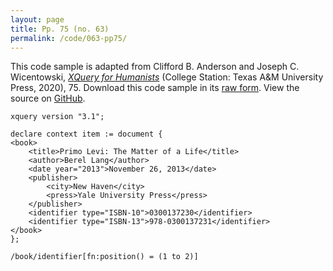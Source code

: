 ```yaml
---
layout: page
title: Pp. 75 (no. 63)
permalink: /code/063-pp75/
---
```


This code sample is adapted from Clifford B. Anderson and Joseph C. Wicentowski, 
[_XQuery for Humanists_](/) (College Station: Texas A&M University Press, 2020), 75. 
Download this code sample in its [raw form](/code/063-pp75/063-pp75.xq).
View the source on [GitHub](https://github.com/coding4humanists/xquery4humanists/blob/master/code/063-pp75/063-pp75.xq).

```xquery
xquery version "3.1";

declare context item := document {
<book>
    <title>Primo Levi: The Matter of a Life</title>
    <author>Berel Lang</author>
    <date year="2013">November 26, 2013</date>
    <publisher>
        <city>New Haven</city>
        <press>Yale University Press</press>
    </publisher>
    <identifier type="ISBN-10">0300137230</identifier>
    <identifier type="ISBN-13">978-0300137231</identifier>
</book>
};

/book/identifier[fn:position() = (1 to 2)]
```  
